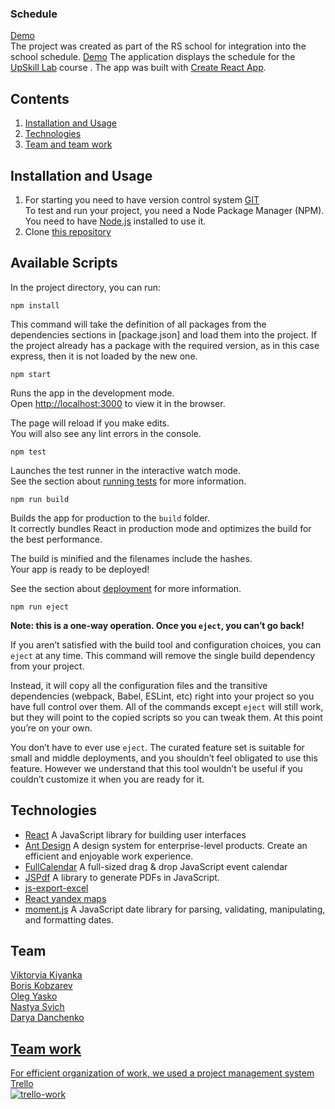 ### Schedule
[Demo](https://schedule-team26.netlify.app)</br>
The project was created as part of the RS school for integration into the school schedule. [Demo](https://schedule-team26.netlify.app/) The application displays the schedule for the [UpSkill Lab](https://docs.google.com/spreadsheets/d/18cSE1xbAVuNostllMtyUVNo1q0lR25D3cTCMDb0qUQ8/edit#gid=0) course .
The app was built with [Create React App](https://github.com/facebook/create-react-app).

## Contents

1. [Installation and Usage](#installation-and-usage)
2. [Technologies]()
3. [Team and team work](#team)

## <a name="installation-and-usage"></a>Installation and Usage
1. For starting you need to have version control system [GIT](https://github.com/git/git) </br>
To test and run your project, you need a Node Package Manager (NPM). You need to have [Node.js](https://nodejs.org/en/) installed to use it.
2. Clone [this repository](https://github.com/Mikisum/schedule) 

## Available Scripts

In the project directory, you can run:

`npm install`

This command will take the definition of all packages from the dependencies sections in [package.json] and load them into the project. If the project already has a package with the required version, as in this case express, then it is not loaded by the new one.

`npm start` 

Runs the app in the development mode.<br />
Open [http://localhost:3000](http://localhost:3000) to view it in the browser.

The page will reload if you make edits.<br />
You will also see any lint errors in the console.

`npm test`

Launches the test runner in the interactive watch mode.<br />
See the section about [running tests](https://facebook.github.io/create-react-app/docs/running-tests) for more information.

`npm run build`

Builds the app for production to the `build` folder.<br />
It correctly bundles React in production mode and optimizes the build for the best performance.

The build is minified and the filenames include the hashes.<br />
Your app is ready to be deployed!

See the section about [deployment](https://facebook.github.io/create-react-app/docs/deployment) for more information.

`npm run eject`

**Note: this is a one-way operation. Once you `eject`, you can’t go back!**

If you aren’t satisfied with the build tool and configuration choices, you can `eject` at any time. This command will remove the single build dependency from your project.

Instead, it will copy all the configuration files and the transitive dependencies (webpack, Babel, ESLint, etc) right into your project so you have full control over them. All of the commands except `eject` will still work, but they will point to the copied scripts so you can tweak them. At this point you’re on your own.

You don’t have to ever use `eject`. The curated feature set is suitable for small and middle deployments, and you shouldn’t feel obligated to use this feature. However we understand that this tool wouldn’t be useful if you couldn’t customize it when you are ready for it.

## <a name="technologies"></a>Technologies

 - [React](https://ru.reactjs.org/)
A JavaScript library for building user interfaces
 - [Ant Design](https://ant.design/) 
A design system for enterprise-level products. Create an efficient and enjoyable work experience.
 - [FullCalendar](https://github.com/fullcalendar/fullcalendar)
A full-sized drag & drop JavaScript event calendar
 - [JSPdf](https://github.com/MrRio/jsPDF)
A library to generate PDFs in JavaScript.
 - [js-export-excel](https://www.npmjs.com/package/js-export-excel)
 - [React yandex maps](https://www.npmjs.com/package/react-yandex-maps)
 - [moment.js](https://github.com/moment/moment) 
 A JavaScript date library for parsing, validating, manipulating, and formatting dates.

## <a name="team"></a>Team
<a href="https://github.com/Mikisum">
Viktoryia Kiyanka</br>
<a href="https://github.com/Anglehart">
Boris Kobzarev</br>
<a href="https://github.com/Fenixol">
Oleg Yasko</br>
<a href="https://github.com/NastyaSvich">
Nastya Svich</br>
<a href="https://github.com/DaryaDan">
Darya	Danchenko</br>

## Team work
For efficient organization of work, we used a project management system [Trello](https://trello.com/)</br>
<a href="https://ibb.co/LdvDNBW"><img src="https://i.ibb.co/LdvDNBW/trello-work.png" alt="trello-work" border="0"></a>
